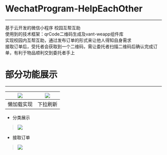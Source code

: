 # WechatProgram-HelpEachOther
***
基于云开发的微信小程序 校园互帮互助  
使用到的技术框架：qrCode二维码生成及vant-weapp组件库  
实现校园内互帮互助，通过发布订单的形式来让他人得知自身需求  
接取订单后，受托者会获取到一个二维码，需让委托者扫描二维码后确认完成订单，有利于物品顺利交到委托者手上  
# 部分功能展示  
***
![](https://cdn.jsdelivr.net/gh/linhgf/PicGo/img/WeChatProgram-HelpEachOtherShow/20210331165912.gif) |  ![](https://cdn.jsdelivr.net/gh/linhgf/PicGo/img/WeChatProgram-HelpEachOtherShow/20210331170612.gif)
--- | ---
懒加载实现 | 下拉刷新


* 分类展示  
>![](https://cdn.jsdelivr.net/gh/linhgf/PicGo/img/WeChatProgram-HelpEachOtherShow/20210331170400.gif)  
* 接取订单
>![](https://cdn.jsdelivr.net/gh/linhgf/PicGo/img/WeChatProgram-HelpEachOtherShow/20210331170455.gif)  

